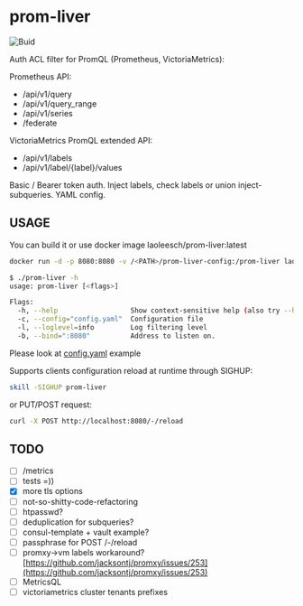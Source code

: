 # prom-liver

![Buid](https://github.com/laoleesch/prom-liver/actions/workflows/go.yml/badge.svg)

Auth ACL filter for PromQL (Prometheus, VictoriaMetrics):

Prometheus API:

- /api/v1/query
- /api/v1/query_range
- /api/v1/series
- /federate

VictoriaMetrics PromQL extended API:

- /api/v1/labels
- /api/v1/label/{label}/values

Basic / Bearer token auth. Inject labels, check labels or union inject-subqueries. YAML config.

## USAGE

You can build it or use docker image laoleesch/prom-liver:latest

```bash
docker run -d -p 8080:8080 -v /<PATH>/prom-liver-config:/prom-liver laoleesch/prom-liver:latest
```

```bash
$ ./prom-liver -h
usage: prom-liver [<flags>]

Flags:
  -h, --help                  Show context-sensitive help (also try --help-long and --help-man).
  -c, --config="config.yaml"  Configuration file
  -l, --loglevel=info         Log filtering level
  -b, --bind=":8080"          Address to listen on.
```

Please look at [config.yaml](https://github.com/laoleesch/prom-liver/blob/master/configs/config.yaml) example

Supports clients configuration reload at runtime through SIGHUP:

```bash
skill -SIGHUP prom-liver
```

or PUT/POST request:

```bash
curl -X POST http://localhost:8080/-/reload
```

## TODO

- [ ] /metrics
- [ ] tests =))
- [x] more tls options
- [ ] not-so-shitty-code-refactoring
- [ ] htpasswd?
- [ ] deduplication for subqueries?
- [ ] consul-template + vault example?
- [ ] passphrase for POST /-/reload
- [ ] promxy->vm labels workaround? [https://github.com/jacksontj/promxy/issues/253](https://github.com/jacksontj/promxy/issues/253)
- [ ] MetricsQL
- [ ] victoriametrics cluster tenants prefixes